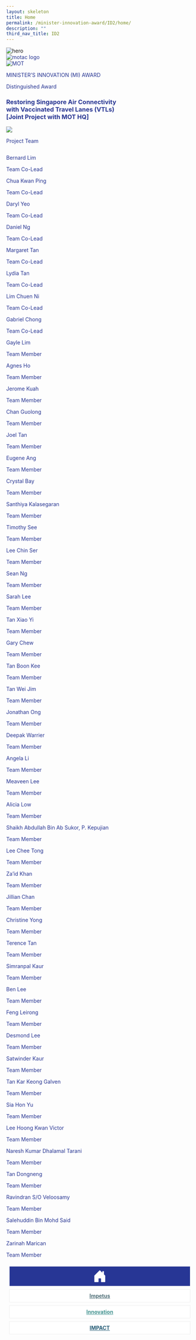 ```yaml
---
layout: skeleton
title: Home
permalink: /minister-innovation-award/ID2/home/
description: ""
third_nav_title: ID2
---
```

<style type="text/css">
  .text-pri {
    color: #273592;
  }

  .nav-tabs {
    border-bottom: none !important;
    overflow: hidden !important;
  }

  .nav-link {
    margin: 8px !important;
    border-radius: 0px !important;
    font-weight: 700 !important;
    padding: 0.5rem 2.8rem !important;
  }

  .link-home {
    border: 1px solid #eee !important;
    color: #fff !important;
    background: rgb(39, 54, 149) !important;
    display: flex;
    justify-content: center;
    align-items: center;
  }

  .link-project {
    border: 1px solid #eee !important;
    color: rgb(83, 114, 122) !important;
    background-color: #fff !important;
    display: flex;
    justify-content: center;
    align-items: center;
  }

  .link-project.active {
    border: none !important;
    color: #fff !important;
    background: rgb(41, 115, 144) !important;
  }

  .link-solution {
    border: 1px solid #eee !important;
    color: rgb(69, 148, 145) !important;
    background-color: #fff !important;
    display: flex;
    justify-content: center;
    align-items: center;
  }

  .link-solution.active {
    border: none !important;
    color: #fff !important;
    background: rgb(34, 155, 189) !important;
  }

  .link-impact {
    border: 1px solid #eee !important;
    color: rgb(41, 95, 120) !important;
    background-color: #fff !important;
    display: flex;
    justify-content: center;
    align-items: center;
  }

  .link-impact.active {
    border: none !important;
    color: #fff !important;
    background: rgb(10, 91, 142) !important;
  }
</style>
 <div class="container-fluid">
<img src="/images/hero.png" class="img-fluid"  alt="hero"/>
</div>
<div class="container-fluid py-5 text-pri card-bg my-5">
  <div class="row">
    <div class="col-sm-12 pt-4 pb-3 text-center">
      <img src="/images/Logos/MOTAC_header.png" alt="motac logo" class="img-fluid" />
    </div>
  </div>
  <div class="row border border-info">
    <div class="col-sm-4 py-3 text-center d-flex flex-column align-items-center justify-content-center">
      <img src="/images/Logos/MOT.png" class="img-fluid" alt="MOT" />
    </div>
    <div class="col-sm-8 py-3 text-center bg-primary d-flex justify-content-center flex-column aligin-items-center">
      <p class="mb-1 text-light font-weight-bold raleway-font"> MINISTER’S INNOVATION (MI) AWARD </p>
      <p class="mb-0 distinguished-award">Distinguished Award</p>
    </div>
  </div>
  <div class="row">
    <div class="col-12 py-3">
      <h3 class="text-center font-weight-bold"> Restoring Singapore Air Connectivity <br /> with Vaccinated Travel Lanes (VTLs) <br /> [Joint Project with MOT HQ] </h3>
    </div>
    <div class="col-sm-8 mx-auto text-center py-3">
      <img src="/images/MI/ID2/CAAS_VTL_Project Photo 2.jpg" class="img-fluid border my-5" />
    </div>
  </div>
  <div class="row">
    <div class="col-sm-12 text-center py-2 my-2 bg-heading">
      <p class="mb-0 h3 font-weight-bold text-uppercase text-light">Project Team​</p>
    </div>
    <div class="col-sm-6 text-center mx-auto py-3">
      <img src="/images/MI/ID2/CAAS_VTL Team Photo.png" class="img-fluid border border-5 border-secondary" alt="" />
    </div>
    <div class="col-sm-11 mx-auto my-3">
      <div class="row py-5">
        <div class="col-sm-6 mb-5">
          <div class="row">
            <div class="col-sm-6">
              <p class="mb-2  text-pri font-weight-bold"> Bernard Lim </p>
            </div>
            <div class="col-sm-6">
              <p class="mb-2  text-pri font-weight-bold"> Team Co-Lead </p>
            </div>
          </div>
          <div class="row">
            <div class="col-sm-6">
              <p class="mb-2  text-pri font-weight-bold"> Chua Kwan Ping </p>
            </div>
            <div class="col-sm-6">
              <p class="mb-2  text-pri font-weight-bold"> Team Co-Lead </p>
            </div>
          </div>
          <div class="row">
            <div class="col-sm-6">
              <p class="mb-2  text-pri font-weight-bold"> Daryl Yeo </p>
            </div>
            <div class="col-sm-6">
              <p class="mb-2  text-pri font-weight-bold"> Team Co-Lead </p>
            </div>
          </div>
          <div class="row">
            <div class="col-sm-6">
              <p class="mb-2  text-pri font-weight-bold"> Daniel Ng </p>
            </div>
            <div class="col-sm-6">
              <p class="mb-2  text-pri font-weight-bold"> Team Co-Lead </p>
            </div>
          </div>
          <div class="row">
            <div class="col-sm-6">
              <p class="mb-2  text-pri font-weight-bold"> Margaret Tan </p>
            </div>
            <div class="col-sm-6">
              <p class="mb-2  text-pri font-weight-bold"> Team Co-Lead </p>
            </div>
          </div>
          <div class="row">
            <div class="col-sm-6">
              <p class="mb-2  text-pri font-weight-bold"> Lydia Tan </p>
            </div>
            <div class="col-sm-6">
              <p class="mb-2  text-pri font-weight-bold"> Team Co-Lead </p>
            </div>
          </div>
          <div class="row">
            <div class="col-sm-6">
              <p class="mb-2  text-pri font-weight-bold"> Lim Chuen Ni </p>
            </div>
            <div class="col-sm-6">
              <p class="mb-2  text-pri font-weight-bold"> Team Co-Lead </p>
            </div>
          </div>
          <div class="row">
            <div class="col-sm-6">
              <p class="mb-2  text-pri font-weight-bold"> Gabriel Chong </p>
            </div>
            <div class="col-sm-6">
              <p class="mb-2  text-pri font-weight-bold"> Team Co-Lead </p>
            </div>
          </div>
          <div class="row">
            <div class="col-sm-6">
              <p class="mb-2  text-pri font-weight-bold"> Gayle Lim </p>
            </div>
            <div class="col-sm-6">
              <p class="mb-2  text-pri font-weight-bold"> Team Member </p>
            </div>
          </div>
          <div class="row">
            <div class="col-sm-6">
              <p class="mb-2  text-pri font-weight-bold"> Agnes Ho </p>
            </div>
            <div class="col-sm-6">
              <p class="mb-2  text-pri font-weight-bold"> Team Member </p>
            </div>
          </div>
          <div class="row">
            <div class="col-sm-6">
              <p class="mb-2  text-pri font-weight-bold"> Jerome Kuah </p>
            </div>
            <div class="col-sm-6">
              <p class="mb-2  text-pri font-weight-bold"> Team Member </p>
            </div>
          </div>
          <div class="row">
            <div class="col-sm-6">
              <p class="mb-2  text-pri font-weight-bold"> Chan Guolong </p>
            </div>
            <div class="col-sm-6">
              <p class="mb-2  text-pri font-weight-bold"> Team Member </p>
            </div>
          </div>
          <div class="row">
            <div class="col-sm-6">
              <p class="mb-2  text-pri font-weight-bold"> Joel Tan </p>
            </div>
            <div class="col-sm-6">
              <p class="mb-2  text-pri font-weight-bold"> Team Member </p>
            </div>
          </div>
          <div class="row">
            <div class="col-sm-6">
              <p class="mb-2  text-pri font-weight-bold"> Eugene Ang </p>
            </div>
            <div class="col-sm-6">
              <p class="mb-2  text-pri font-weight-bold"> Team Member </p>
            </div>
          </div>
          <div class="row">
            <div class="col-sm-6">
              <p class="mb-2  text-pri font-weight-bold"> Crystal Bay </p>
            </div>
            <div class="col-sm-6">
              <p class="mb-2  text-pri font-weight-bold"> Team Member </p>
            </div>
          </div>
          <div class="row">
            <div class="col-sm-6">
              <p class="mb-2  text-pri font-weight-bold"> Santhiya Kalasegaran </p>
            </div>
            <div class="col-sm-6">
              <p class="mb-2  text-pri font-weight-bold"> Team Member </p>
            </div>
          </div>
          <div class="row">
            <div class="col-sm-6">
              <p class="mb-2  text-pri font-weight-bold"> Timothy See </p>
            </div>
            <div class="col-sm-6">
              <p class="mb-2  text-pri font-weight-bold"> Team Member </p>
            </div>
          </div>
          <div class="row">
            <div class="col-sm-6">
              <p class="mb-2  text-pri font-weight-bold"> Lee Chin Ser </p>
            </div>
            <div class="col-sm-6">
              <p class="mb-2  text-pri font-weight-bold"> Team Member </p>
            </div>
          </div>
          <div class="row">
            <div class="col-sm-6">
              <p class="mb-2  text-pri font-weight-bold"> Sean Ng </p>
            </div>
            <div class="col-sm-6">
              <p class="mb-2  text-pri font-weight-bold"> Team Member </p>
            </div>
          </div>
          <div class="row">
            <div class="col-sm-6">
              <p class="mb-2  text-pri font-weight-bold"> Sarah Lee </p>
            </div>
            <div class="col-sm-6">
              <p class="mb-2 fs-5 text-pri font-weight-bold"> Team Member </p>
            </div>
          </div>
          <div class="row">
            <div class="col-sm-6">
              <p class="mb-2 fs-5 text-pri font-weight-bold"> Tan Xiao Yi </p>
            </div>
            <div class="col-sm-6">
              <p class="mb-2 fs-5 text-pri font-weight-bold"> Team Member </p>
            </div>
          </div>
          <div class="row">
            <div class="col-sm-6">
              <p class="mb-2 fs-5 text-pri font-weight-bold"> Gary Chew </p>
            </div>
            <div class="col-sm-6">
              <p class="mb-2 fs-5 text-pri font-weight-bold"> Team Member </p>
            </div>
          </div>
          <div class="row">
            <div class="col-sm-6">
              <p class="mb-2 fs-5 text-pri font-weight-bold"> Tan Boon Kee </p>
            </div>
            <div class="col-sm-6">
              <p class="mb-2 fs-5 text-pri font-weight-bold"> Team Member </p>
            </div>
          </div>
          <div class="row">
            <div class="col-sm-6">
              <p class="mb-2 fs-5 text-pri font-weight-bold"> Tan Wei Jim </p>
            </div>
            <div class="col-sm-6">
              <p class="mb-2 fs-5 text-pri font-weight-bold"> Team Member </p>
            </div>
          </div>
        </div>
        <div class="col-sm-6 mb-5">
          <div class="row">
            <div class="col-sm-6">
              <p class="mb-2  text-pri font-weight-bold"> Jonathan Ong </p>
            </div>
            <div class="col-sm-6">
              <p class="mb-2  text-pri font-weight-bold"> Team Member </p>
            </div>
          </div>
          <div class="row">
            <div class="col-sm-6">
              <p class="mb-2  text-pri font-weight-bold"> Deepak Warrier </p>
            </div>
            <div class="col-sm-6">
              <p class="mb-2  text-pri font-weight-bold"> Team Member </p>
            </div>
          </div>
          <div class="row">
            <div class="col-sm-6">
              <p class="mb-2  text-pri font-weight-bold"> Angela Li </p>
            </div>
            <div class="col-sm-6">
              <p class="mb-2  text-pri font-weight-bold"> Team Member </p>
            </div>
          </div>
          <div class="row">
            <div class="col-sm-6">
              <p class="mb-2  text-pri font-weight-bold"> Meaveen Lee </p>
            </div>
            <div class="col-sm-6">
              <p class="mb-2  text-pri font-weight-bold"> Team Member </p>
            </div>
          </div>
          <div class="row">
            <div class="col-sm-6">
              <p class="mb-2  text-pri font-weight-bold"> Alicia Low </p>
            </div>
            <div class="col-sm-6">
              <p class="mb-2  text-pri font-weight-bold"> Team Member </p>
            </div>
          </div>
          <div class="row">
            <div class="col-sm-6">
              <p class="mb-2  text-pri font-weight-bold"> Shaikh Abdullah Bin Ab Sukor, P. Kepujian </p>
            </div>
            <div class="col-sm-6">
              <p class="mb-2  text-pri font-weight-bold"> Team Member </p>
            </div>
          </div>
          <div class="row">
            <div class="col-sm-6">
              <p class="mb-2  text-pri font-weight-bold"> Lee Chee Tong </p>
            </div>
            <div class="col-sm-6">
              <p class="mb-2  text-pri font-weight-bold"> Team Member </p>
            </div>
          </div>
          <div class="row">
            <div class="col-sm-6">
              <p class="mb-2  text-pri font-weight-bold"> Za’id Khan </p>
            </div>
            <div class="col-sm-6">
              <p class="mb-2  text-pri font-weight-bold"> Team Member </p>
            </div>
          </div>
          <div class="row">
            <div class="col-sm-6">
              <p class="mb-2  text-pri font-weight-bold"> Jillian Chan </p>
            </div>
            <div class="col-sm-6">
              <p class="mb-2  text-pri font-weight-bold"> Team Member </p>
            </div>
          </div>
          <div class="row">
            <div class="col-sm-6">
              <p class="mb-2  text-pri font-weight-bold"> Christine Yong </p>
            </div>
            <div class="col-sm-6">
              <p class="mb-2  text-pri font-weight-bold"> Team Member </p>
            </div>
          </div>
          <div class="row">
            <div class="col-sm-6">
              <p class="mb-2  text-pri font-weight-bold"> Terence Tan </p>
            </div>
            <div class="col-sm-6">
              <p class="mb-2  text-pri font-weight-bold"> Team Member </p>
            </div>
          </div>
          <div class="row">
            <div class="col-sm-6">
              <p class="mb-2  text-pri font-weight-bold"> Simranpal Kaur </p>
            </div>
            <div class="col-sm-6">
              <p class="mb-2  text-pri font-weight-bold"> Team Member </p>
            </div>
          </div>
          <div class="row">
            <div class="col-sm-6">
              <p class="mb-2  text-pri font-weight-bold"> Ben Lee </p>
            </div>
            <div class="col-sm-6">
              <p class="mb-2  text-pri font-weight-bold"> Team Member </p>
            </div>
          </div>
          <div class="row">
            <div class="col-sm-6">
              <p class="mb-2  text-pri font-weight-bold"> Feng Leirong </p>
            </div>
            <div class="col-sm-6">
              <p class="mb-2  text-pri font-weight-bold"> Team Member </p>
            </div>
          </div>
          <div class="row">
            <div class="col-sm-6">
              <p class="mb-2  text-pri font-weight-bold"> Desmond Lee </p>
            </div>
            <div class="col-sm-6">
              <p class="mb-2  text-pri font-weight-bold"> Team Member </p>
            </div>
          </div>
          <div class="row">
            <div class="col-sm-6">
              <p class="mb-2  text-pri font-weight-bold"> Satwinder Kaur </p>
            </div>
            <div class="col-sm-6">
              <p class="mb-2  text-pri font-weight-bold"> Team Member </p>
            </div>
          </div>
          <div class="row">
            <div class="col-sm-6">
              <p class="mb-2  text-pri font-weight-bold"> Tan Kar Keong Galven </p>
            </div>
            <div class="col-sm-6">
              <p class="mb-2  text-pri font-weight-bold"> Team Member </p>
            </div>
          </div>
          <div class="row">
            <div class="col-sm-6">
              <p class="mb-2  text-pri font-weight-bold"> Sia Hon Yu </p>
            </div>
            <div class="col-sm-6">
              <p class="mb-2  text-pri font-weight-bold"> Team Member </p>
            </div>
          </div>
          <div class="row">
            <div class="col-sm-6">
              <p class="mb-2  text-pri font-weight-bold"> Lee Hoong Kwan Victor </p>
            </div>
            <div class="col-sm-6">
              <p class="mb-2  text-pri font-weight-bold"> Team Member </p>
            </div>
          </div>
          <div class="row">
            <div class="col-sm-6">
              <p class="mb-2  text-pri font-weight-bold"> Naresh Kumar Dhalamal Tarani </p>
            </div>
            <div class="col-sm-6">
              <p class="mb-2  text-pri font-weight-bold"> Team Member </p>
            </div>
          </div>
          <div class="row">
            <div class="col-sm-6">
              <p class="mb-2  text-pri font-weight-bold"> Tan Dongneng </p>
            </div>
            <div class="col-sm-6">
              <p class="mb-2  text-pri font-weight-bold"> Team Member </p>
            </div>
          </div>
          <div class="row">
            <div class="col-sm-6">
              <p class="mb-2  text-pri font-weight-bold"> Ravindran S/O Veloosamy </p>
            </div>
            <div class="col-sm-6">
              <p class="mb-2  text-pri font-weight-bold"> Team Member </p>
            </div>
          </div>
          <div class="row">
            <div class="col-sm-6">
              <p class="mb-2  text-pri font-weight-bold"> Salehuddin Bin Mohd Said </p>
            </div>
            <div class="col-sm-6">
              <p class="mb-2  text-pri font-weight-bold"> Team Member </p>
            </div>
          </div>
          <div class="row">
            <div class="col-sm-6">
              <p class="mb-2  text-pri font-weight-bold"> Zarinah Marican </p>
            </div>
            <div class="col-sm-6">
              <p class="mb-2  text-pri font-weight-bold"> Team Member </p>
            </div>
          </div>
        </div>
      </div>
    </div>
  </div>
  <nav>
    <div class="nav nav-tabs nav-fill" id="nav-tab" role="tablist">
      <a class="nav-link active text-uppercase link-home text-decoration-none" id="nav-home-tab" href="/minister-innovation-award/ID2/home/">
        <svg xmlns="http://www.w3.org/2000/svg" width="36" height="36" fill="currentColor" class="bi bi-house-door-fill" viewBox="0 0 16 16">
          <path d="M6.5 14.5v-3.505c0-.245.25-.495.5-.495h2c.25 0 .5.25.5.5v3.5a.5.5 0 0 0 .5.5h4a.5.5 0 0 0 .5-.5v-7a.5.5 0 0 0-.146-.354L13 5.793V2.5a.5.5 0 0 0-.5-.5h-1a.5.5 0 0 0-.5.5v1.293L8.354 1.146a.5.5 0 0 0-.708 0l-6 6A.5.5 0 0 0 1.5 7.5v7a.5.5 0 0 0 .5.5h4a.5.5 0 0 0 .5-.5Z" />
        </svg>
      </a>
      <a class="nav-link link-project text-decoration-none" id="nav-project-tab" href="/minister-innovation-award/ID2/impetus/"> Impetus </a>
      <a class="nav-link link-solution text-decoration-none" id="nav-solution-tab" href="/minister-innovation-award/ID2/innovation/"> Innovation</a>
      <a class="nav-link link-impact text-decoration-none" id="nav-impact-tab" href="/minister-innovation-award/ID2/impact/"> IMPACT​</a>
    </div>
  </nav>
</div>